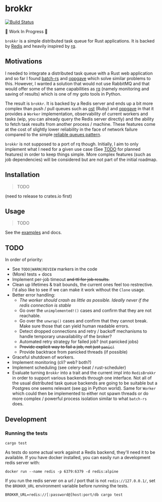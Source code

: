 brokkr
======

[![Build Status](https://travis-ci.org/lirsacc/brokkr.svg?branch=master)](https://travis-ci.org/lirsacc/brokkr)

:construction: Work In Progress :construction:

`brokkr` is a simple distributed task queue for Rust applications. It is backed by [Redis](https://redis.io/) and heavily inspired by [rq](http://python-rq.org/).

Motivations
-----------

I needed to integrate a distributed task queue with a Rust web application and so far I found [batch-rs](https://github.com/kureuil/batch-rs) and [oppgave](https://github.com/badboy/oppgave) which solve similar problems to this. However, I wanted a solution that would not use RabbitMQ and that would offer some of the same capabilities as [rq](http://python-rq.org/) (namely monitoring and saving of results) which is one of my goto tools in Python.

The result is `brokkr`. It is backed by a Redis server and ends up a bit more complex than push / pull queues such as [ost](https://github.com/soveran/ost) (Ruby) and [oppgave](https://github.com/badboy/oppgave) in that it provides a `Worker` implementation, observability of current workers and tasks (wip, you can already query the Redis server directly) and the ability to fetch task results from another process / machine. These features come at the cost of slightly lower reliability in the face of network failure compared to the simple [reliable queues pattern](https://redis.io/commands/rpoplpush).

`brokkr` is not supposed to a port of rq though. Initially, I aim to only implement what I need for a given use case (See [TODO](#todo) for planned features) in order to keep things simple. More complex features (such as job dependencies) will be considered but are not part of the initial roadmap.

Installation
------------

> TODO

(need to release to crates.io first)

Usage
-----

> TODO

See the [examples](./examples) and docs.

TODO
----

In order of priority:

- See `TODO|WARN|REVIEW` markers in the code
- (More) tests + docs
- Implement per-job timeout ~~and ttl for job results.~~
- Clean up lifetimes & trait bounds, the current ones feel too restrective. I'd also like to see if we can make it work without the `Clone` usage.
- Better error handling:
  - *The worker should crash as little as possible. Ideally never if the redis connection is stable*
  - Go over the `unimplemented!()` cases and confirm that they are not reachable.
  - Go over the `unwrap()` cases and confirm that they cannot break. Make sure those that can yield human readable errors.
  - Detect dropped connections and retry / backoff mechanisms to handle temporary unavailability of the broker?
  - Automated retry strategy for failed job? (not panicked jobs)
  - ~~Provide explicit way to fail a job, not just `panic!`~~
  - Provide backtrace from panicked threads (if possible)
- Graceful shutdown of workers.
- Implement monitoring (cli? web? both?)
- Implement scheduling (see celery-beat / rust-scheduler)
- Evaluate turning `Brokkr` into a trait and the current impl into `RedisBrokkr` in order to support various backends through one interface. Not all of the usual distributed task queue backends are going to be suitable but a Postgres one seems relevant (see [pq](https://github.com/malthe/pq/) in Python world). Same for `Worker` which could then be implemented to either not spawn threads or do more complex / powerful process isolation similar to what `batch-rs` does.


Development
-----------

### Running the tests

```
cargo test
```

As tests do some actual work against a Redis backend, they'll need it to be available. If you have docker installed, you can easily run a development redis server with:

```
docker run --name redis -p 6379:6379 -d redis:alpine
```

If you run the redis server on a url / port that is not `redis://127.0.0.1/`, set the `BROKKR_URL` environment variable before running the tests.

```
BROKKR_URL=redis://[:password@]host:port/db cargo test
```
